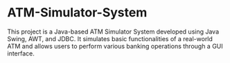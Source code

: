 # ATM-Simulator-System
This project is a Java-based ATM Simulator System developed using Java Swing, AWT, and JDBC. It simulates basic functionalities of a real-world ATM and allows users to perform various banking operations through a GUI interface.
